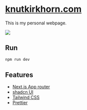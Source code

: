 # [knutkirkhorn.com](https://knutkirkhorn.com/)

This is my personal webpage.

<a href="https://knutkirkhorn.com/">
    <img src="demo.png">
</a>

## Run

```sh
npm run dev
```

## Features

- [Next.js App router](https://nextjs.org/docs/app)
- [shadcn UI](https://ui.shadcn.com/)
- [Tailwind CSS](https://tailwindcss.com/)
- [Prettier](https://prettier.io/)
